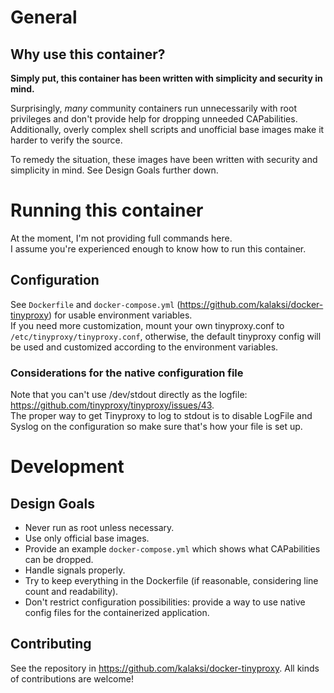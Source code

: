 # General

## Why use this container?
**Simply put, this container has been written with simplicity and security in mind.**

Surprisingly, _many_ community containers run unnecessarily with root privileges and don't provide help for dropping unneeded CAPabilities.  
Additionally, overly complex shell scripts and unofficial base images make it harder to verify the source.  

To remedy the situation, these images have been written with security and simplicity in mind. See Design Goals further down.

# Running this container
At the moment, I'm not providing full commands here.  
I assume you're experienced enough to know how to run this container.  

## Configuration
See ```Dockerfile``` and ```docker-compose.yml``` (<https://github.com/kalaksi/docker-tinyproxy>) for usable environment variables.  
If you need more customization, mount your own tinyproxy.conf to ```/etc/tinyproxy/tinyproxy.conf```,
otherwise, the default tinyproxy config will be used and customized according to the environment variables.

### Considerations for the native configuration file
Note that you can't use /dev/stdout directly as the logfile: <https://github.com/tinyproxy/tinyproxy/issues/43>.  
The proper way to get Tinyproxy to log to stdout is to disable LogFile and Syslog on the configuration
so make sure that's how your file is set up.

# Development
## Design Goals
- Never run as root unless necessary.
- Use only official base images.
- Provide an example ```docker-compose.yml``` which shows what CAPabilities can be dropped.
- Handle signals properly.
- Try to keep everything in the Dockerfile (if reasonable, considering line count and readability).
- Don't restrict configuration possibilities: provide a way to use native config files for the containerized application.

## Contributing
See the repository in <https://github.com/kalaksi/docker-tinyproxy>.
All kinds of contributions are welcome!

